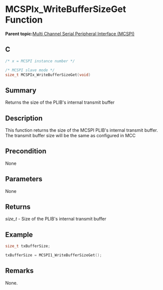 # MCSPIx\_WriteBufferSizeGet Function

**Parent topic:**[Multi Channel Serial Peripheral Interface \(MCSPI\)](GUID-A3A5277D-BAE3-4BD0-91E9-D4E7E0608BE7.md)

## C

```c
/* x = MCSPI instance number */

/* MCSPI slave mode */
size_t MCSPIx_WriteBufferSizeGet(void)
```

## Summary

Returns the size of the PLIB's internal transmit buffer

## Description

This function returns the size of the MCSPI PLIB's internal transmit buffer. The transmit buffer size will be the same as configured in MCC

## Precondition

None

## Parameters

None

## Returns

*size\_t* - Size of the PLIB's internal transmit buffer

## Example

```c
size_t txBufferSize;

txBufferSize = MCSPI1_WriteBufferSizeGet();

```

## Remarks

None.

